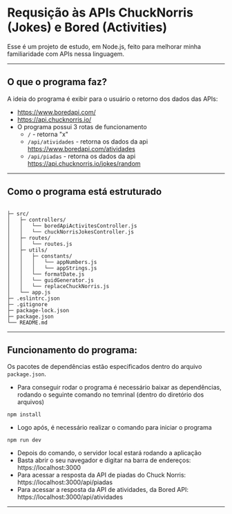 # Requsição às APIs ChuckNorris (Jokes) e Bored (Activities)
Esse é um projeto de estudo, em Node.js, feito para melhorar minha familiaridade com APIs nessa linguagem.
***
## O que o programa faz?
A ideia do programa é exibir para o usuário o retorno dos dados das APIs:
  - https://www.boredapi.com/
  - https://api.chucknorris.io/
- O programa possui 3 rotas de funcionamento
  - `/` - retorna "x"
  - `/api/atividades` - retorna os dados da api https://www.boredapi.com/atividades
  - `/api/piadas` - retorna os dados da api https://api.chucknorris.io/jokes/random
***
## Como o programa está estruturado

```

├─ src/
│   ├─ controllers/
│   │   └── boredApiActivitesController.js
│   │   └── chuckNorrisJokesController.js
│   ├─ routes/
│   │   └── routes.js
│   ├─ utils/
│   │   ├─ constants/
│   │   │   └── appNumbers.js
│   │   │   └── appStrings.js
│   │   └── formatDate.js
│   │   └── guidGenerator.js
│   │   └── replaceChuckNorris.js
│   └── app.js
├─ .eslintrc.json
├─ .gitignore
├─ package-lock.json
├─ package.json
└── README.md

```
***
## Funcionamento do programa:
Os pacotes de dependências estão especificados dentro do arquivo `package.json`.
- Para conseguir rodar o programa é necessário baixar as dependências, rodando o seguinte comando no temrinal (dentro do diretório dos arquivos)

```
npm install
```

- Logo após, é necessário realizar o comando para iniciar o programa

```
npm run dev
```

- Depois do comando, o servidor local estará rodando a aplicação
- Basta abrir o seu navegador e digitar na barra de endereços: https://localhost:3000
- Para acessar a resposta da API de piadas do Chuck Norris: https://localhost:3000/api/piadas
- Para acessar a resposta da API de atividades, da Bored API: https://localhost:3000/api/atividades
***
